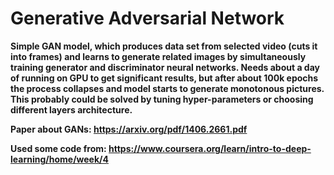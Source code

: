 # Generative Adversarial Network

**Simple GAN model, which produces data set from selected video (cuts it into frames) and learns to generate related images by simultaneously training generator and discriminator neural networks. Needs about a day of running on GPU to get significant results, but after about 100k epochs the process collapses and model starts to generate monotonous pictures. This probably could be solved by tuning hyper-parameters or choosing different layers architecture.**

**Paper about GANs: https://arxiv.org/pdf/1406.2661.pdf**

**Used some code from: https://www.coursera.org/learn/intro-to-deep-learning/home/week/4**

